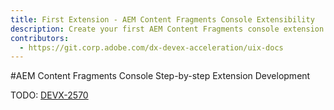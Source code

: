 ```yaml
---
title: First Extension - AEM Content Fragments Console Extensibility
description: Create your first AEM Content Fragments console extension
contributors:
  - https://git.corp.adobe.com/dx-devex-acceleration/uix-docs
---
```

#AEM Content Fragments Console Step-by-step Extension Development

TODO: [DEVX-2570](https://jira.corp.adobe.com/browse/DEVX-2570)
